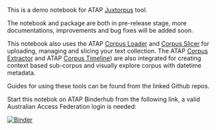 This is a demo notebook for ATAP [Juxtorpus](https://github.com/Sydney-Informatics-Hub/juxtorpus) tool.

The notebook and package are both in pre-release stage, more documentations, improvements and bug fixes will be added soon.

This notebook also uses the ATAP [Corpus Loader](https://github.com/Australian-Text-Analytics-Platform/atap-corpus-loader) and [Corpus Slicer](https://github.com/Australian-Text-Analytics-Platform/atap-corpus-slicer) for uploading, managing and slicing your text collection. The ATAP [Corpus Extractor](https://github.com/Australian-Text-Analytics-Platform/atap-context-extractor) and ATAP [Corpus Timeline](https://github.com/Australian-Text-Analytics-Platform/atap-corpus-timeline)) are also integrated for creating context based sub-corpus and visually explore corpus with datetime metadata.

Guides for using these tools can be found from the linked Github repos.

Start this notebok on ATAP Binderhub from the following link, a valid Australian Access Federation login is needed:

[![Binder](https://binderhub.atap-binder.cloud.edu.au/badge_logo.svg)](https://binderhub.atap-binder.cloud.edu.au/v2/gh/Australian-Text-Analytics-Platform/Notebooks/juxtorpus?labpath=Juxtorpus-Demo.ipynb)

